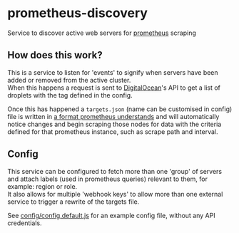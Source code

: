 # prometheus-discovery
Service to discover active web servers for [prometheus](https://prometheus.io) scraping

## How does this work?
This is a service to listen for 'events' to signify when servers have been added or removed from the active cluster.  
When this happens a request is sent to [DigitalOcean](https://developers.digitalocean.com/documentation/v2/)'s API to get a list of droplets with the tag defined in the config.  

Once this has happened a `targets.json` (name can be customised in config) file is written in [a format prometheus understands](https://prometheus.io/docs/prometheus/latest/configuration/configuration/#file_sd_config) and will automatically notice changes and begin scraping those nodes for data with the criteria defined for that prometheus instance, such as scrape path and interval.

## Config
This service can be configured to fetch more than one 'group' of servers and attach labels (used in prometheus queries) relevant to them, for example: region or role.  
It also allows for multiple 'webhook keys' to allow more than one external service to trigger a rewrite of the targets file.

See [config/config.default.js](https://github.com/fnbrco/prometheus-discovery/blob/master/config/config.default.js) for an example config file, without any API credentials.
